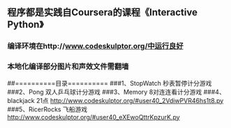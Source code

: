 ## 程序都是实践自Coursera的课程《Interactive Python》
### 编译环境在http://www.codeskulptor.org/中运行良好
### 本地化编译部分图片和声效文件需翻墙
##==========目录==========
###1、StopWatch		秒表暂停计分游戏
###2、Pong			双人乒乓球计分游戏
###3、Memory			8对连连看计分游戏
###4、blackjack		21点					http://www.codeskulptor.org/#user40_2VdiwPVR46hs1t8.py
###5、RicerRocks		飞船游戏				http://www.codeskulptor.org/#user40_eXEwoQttrKpzurK.py

